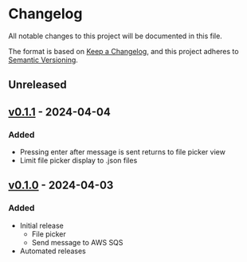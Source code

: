 # Changelog

All notable changes to this project will be documented in this file.

The format is based on [Keep a Changelog](https://keepachangelog.com/en/1.0.0/),
and this project adheres to [Semantic Versioning](https://semver.org/spec/v2.0.0.html).

## Unreleased

## [v0.1.1](https://github.com/leberjs/pebble/releases/tag/v0.1.1) - 2024-04-04
### Added
- Pressing enter after message is sent returns to file picker view
- Limit file picker display to .json files

## [v0.1.0](https://github.com/leberjs/pebble/releases/tag/v0.1.0) - 2024-04-03
### Added
- Initial release
  - File picker
  - Send message to AWS SQS
- Automated releases

